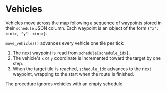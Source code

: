 # Vehicles

Vehicles move across the map following a sequence of waypoints stored in
their `schedule` JSON column. Each waypoint is an object of the form
`{"x": <int>, "y": <int>}`.

`move_vehicles()` advances every vehicle one tile per tick:

1. The next waypoint is read from `schedule[schedule_idx]`.
2. The vehicle's `x` or `y` coordinate is incremented toward the target by
   one step.
3. When the target tile is reached, `schedule_idx` advances to the next
   waypoint, wrapping to the start when the route is finished.

The procedure ignores vehicles with an empty schedule.
